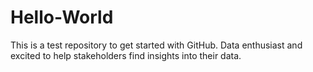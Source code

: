 # Hello-World
This is a test repository to get started with GitHub. 
Data enthusiast and excited to help stakeholders find insights into their data.
